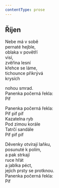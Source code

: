 ```yaml
---
contentType: prose
---
```


## Říjen

Nebe má v sobě  
pernaté hejble,  
oblaka v povětří  
visí,  
zvěřina lesní  
křehce se láme,  
tichounce přikrývá  
krysích

nohou smrad.  
Panenka počerná řekla:  
Pif

Panenka počerná řekla:  
Pif pif pif  
Kazatelna ryb  
Pod zimou korále  
Tatrčí sandále  
Pif pif pif

Děvenky otvírají laňku,  
posunuté k polím,  
a pak strkají  
ruce hřát  
a jablka péct,  
jejich prsty se protknou.  
Panenka počerná řekla:  
Pif
